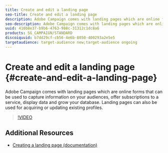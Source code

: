 ```yaml
---
title: Create and edit a landing page
seo-title: Create and edit a landing page
description: Adobe Campaign comes with landing pages which are online forms that can be used to capture information on your audiences, offer subscriptions to a service, display data and grow your database. Landing pages can also be used for acquiring or updating existing profiles. These videos explains how you can create, edit and test landing pages in Adobe Campaign Standard.
seo-description: Adobe Campaign comes with landing pages which are online forms that can be used to capture information on your audiences, offer subscriptions to a service, display data and grow your database. Landing pages can also be used for acquiring or updating existing profiles. These videos explains how you can create, edit and test landing pages in Adobe Campaign Standard.
uuid: 410b8e37-b9b6-4763-988c-31312c1dc8a6
products: SG_CAMPAIGN/STANDARD
discoiquuid: b7dd29cf-cb56-4e6b-8050-400293a2e5e5
targetaudience: target-audience new;target-audience ongoing
---
```


# Create and edit a landing page {#create-and-edit-a-landing-page}

Adobe Campaign comes with landing pages which are online forms that can be used to capture information on your audiences, offer subscriptions to a service, display data and grow your database. Landing pages can also be used for acquiring or updating existing profiles.

>[!VIDEO](https://video.tv.adobe.com/v/24093?quality=12)


## Additional Resources

* [Creating a landing page (documentation)](https://docs.campaign.adobe.com/doc/standard/getting_started/en/ACS_CreateLandingPage.html)
